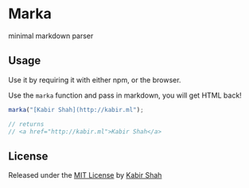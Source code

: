 # Marka

minimal markdown parser

## Usage

Use it by requiring it with either npm, or the browser.

Use the `marka` function and pass in markdown, you will get HTML back!

```js
marka("[Kabir Shah](http://kabir.ml");

// returns
// <a href="http://kabir.ml">Kabir Shah</a>
```

## License

Released under the [MIT License](http://kingpixil.github.io/license) by [Kabir Shah](http://kabir.ml)